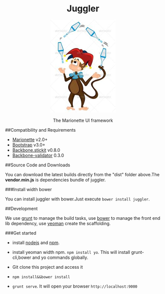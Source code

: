 <h1 align="center">Juggler</h1>
<p align="center">
  <img title="backbone marionette" src='https://raw.githubusercontent.com/MillerRen/juggler/master/app/images/juggler.jpg' />
</p>
<p align="center">The Marionette UI framework</p>

##Compatibility and Requirements

* [Marionette](https://github.com/marionettejs/backbone.marionette) v2.0+
* [Bootstrap](https://github.com/twbs/bootstrap) v3.0+
* [Backbone.stickit](https://github.com/nytimes/backbone.stickit) v0.8.0
* [Backbone-validator](https://github.com/fantactuka/backbone-validator) 0.3.0

##Source Code and Downloads

You can download the latest builds directly from the "dist" folder above.The **vendor.min.js** is dependencies bundle of juggler.

###Install width bower

You can install juggler with bower.Just execute `bower install juggler`.

##Development 

We use [grunt](http://gruntjs.com/) to manage the build tasks,
use [bower](http://www.bower.io/) to manage the front end lib dependency,
use [yeoman](http://yeoman.io/) create the scaffolding.
     
###Get started

* install [nodejs](http://nodejs.org/) and [npm](https://www.npmjs.org/).

* install yeoman width npm. `npm install yo`. This will install grunt-cli,bower and yo commands globally.

* Git clone this project and access it

* `npm install&&bower install`

* `grunt serve`. It will open your browser `http://localhost:9000`


